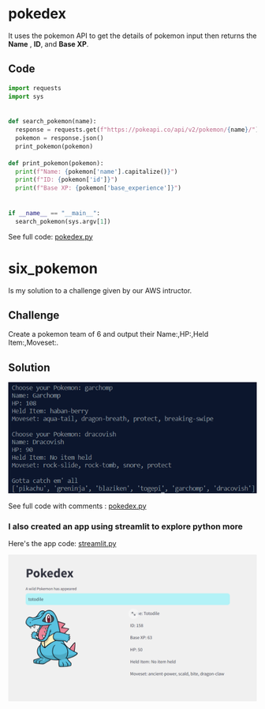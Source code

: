 # pokedex

It uses the pokemon API to get the details of pokemon input then returns the **Name**
 , **ID**, and **Base XP**. 

## Code
```python
import requests
import sys


def search_pokemon(name):
  response = requests.get(f"https://pokeapi.co/api/v2/pokemon/{name}/")
  pokemon = response.json()
  print_pokemon(pokemon)

def print_pokemon(pokemon):
  print(f"Name: {pokemon['name'].capitalize()}")
  print(f"ID: {pokemon['id']}")
  print(f"Base XP: {pokemon['base_experience']}")


if __name__ == "__main__":
  search_pokemon(sys.argv[1])
```

See full code: [pokedex.py](https://github.com/jarc-101/pokedex/blob/main/pokedex.py)

# six_pokemon
Is my solution to a challenge given by our AWS intructor.

## Challenge
Create a pokemon team of 6 and output their Name:,HP:,Held Item:,Moveset:.

## Solution 
![alt text](https://github.com/jarc-101/pokedex/blob/main/image/result_six_pokemon.png)

See full code with comments : [pokedex.py](https://github.com/jarc-101/pokedex/blob/main/six_pokemon.py)


### I also created an app using streamlit to explore python more
Here's the app code: [streamlit.py](https://github.com/jarc-101/pokedex/blob/main/streamlit.py)

![alt text](https://github.com/jarc-101/pokedex/blob/main/image/streamlit_pokedex.png)

